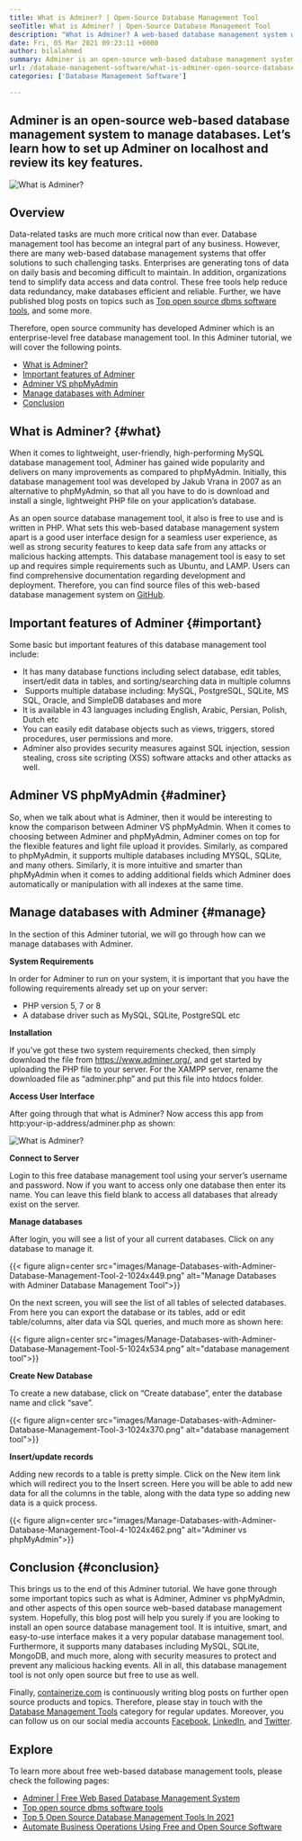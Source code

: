 ```yaml
---
title: What is Adminer? | Open-Source Database Management Tool
seoTitle: What is Adminer? | Open-Source Database Management Tool
description: "What is Adminer? A web-based database management system with a developer-friendly interface. Let's discuss how to manage databases with an open-source Adminer."
date: Fri, 05 Mar 2021 09:23:11 +0000
author: bilalahmed
summary: Adminer is an open-source web-based database management system to manage databases. Let’s learn how to set up Adminer on localhost and review its key features.
url: /database-management-software/what-is-adminer-open-source-database-management-tool/
categories: ['Database Management Software']

---
```

## Adminer is an open-source web-based database management system to manage databases. Let’s learn how to set up Adminer on localhost and review its key features.

<img src="http://localhost/wordpress/wp-content/uploads/2021/03/Manage-Databases-with-Adminer-Database-Management-Tool.png" alt="What is Adminer?">  

## Overview

Data-related tasks are much more critical now than ever. Database management tool has become an integral part of any business. However, there are many web-based database management systems that offer solutions to such challenging tasks. Enterprises are generating tons of data on daily basis and becoming difficult to maintain. In addition, organizations tend to simplify data access and data control. These free tools help reduce data redundancy, make databases efficient and reliable. Further, we have published blog posts on topics such as [Top open source dbms software tools][1], and some more. 

Therefore, open source community has developed Adminer which is an enterprise-level free database management tool. In this Adminer tutorial, we will cover the following points.

  * [What is Adminer?][2]
  * [Important features of Adminer][3]
  * [Adminer VS phpMyAdmin][4]
  * [Manage databases with Adminer][5]
  * [Conclusion][6]

## What is Adminer? {#what}

When it comes to lightweight, user-friendly, high-performing MySQL database management tool, Adminer has gained wide popularity and delivers on many improvements as compared to phpMyAdmin. Initially, this database management tool was developed by Jakub Vrana in 2007 as an alternative to phpMyAdmin, so that all you have to do is download and install a single, lightweight PHP file on your application’s database.

As an open source database management tool, it also is free to use and is written in PHP. What sets this web-based database management system apart is a good user interface design for a seamless user experience, as well as strong security features to keep data safe from any attacks or malicious hacking attempts. This database management tool is easy to set up and requires simple requirements such as Ubuntu, and LAMP. Users can find comprehensive documentation regarding development and deployment. Therefore, you can find source files of this web-based database management system on [GitHub][7].

## Important features of Adminer {#important}

Some basic but important features of this database management tool include:

  * It has many database functions including select database, edit tables, insert/edit data in tables, and sorting/searching data in multiple columns
  *  Supports multiple database including: MySQL, PostgreSQL, SQLite, MS SQL, Oracle, and SimpleDB databases and more
  * It is available in 43 languages including English, Arabic, Persian, Polish, Dutch etc
  * You can easily edit database objects such as views, triggers, stored procedures, user permissions and more.
  * Adminer also provides security measures against SQL injection, session stealing, cross site scripting (XSS) software attacks and other attacks as well.

## Adminer VS phpMyAdmin {#adminer}

So, when we talk about what is Adminer, then it would be interesting to know the comparison between Adminer VS phpMyAdmin. When it comes to choosing between Adminer and phpMyAdmin, Adminer comes on top for the flexible features and light file upload it provides. Similarly, as compared to phpMyAdmin, it supports multiple databases including MYSQL, SQLite, and many others. Similarly, it is more intuitive and smarter than phpMyAdmin when it comes to adding additional fields which Adminer does automatically or manipulation with all indexes at the same time.

## Manage databases with Adminer {#manage}

In the section of this Adminer tutorial, we will go through how can we manage databases with Adminer. 

**System Requirements**

In order for Adminer to run on your system, it is important that you have the following requirements already set up on your server:

  * PHP version 5, 7 or 8
  * A database driver such as MySQL, SQLite, PostgreSQL etc

**Installation**

If you’ve got these two system requirements checked, then simply download the file from [][8]<https://www.adminer.org/>, and get started by uploading the PHP file to your server. For the XAMPP server, rename the downloaded file as “adminer.php” and put this file into htdocs folder. 

**Access User Interface**

After going through that what is Adminer? Now access this app from http:your-ip-address/adminer.php as shown:

<img src="http://localhost/wordpress/wp-content/uploads/2021/03/Manage-Databases-with-Adminer-Database-Management-Tool-1.png" alt="What is Adminer?">  

**Connect to Server**

Login to this free database management tool using your server’s username and password. Now if you want to access only one database then enter its name. You can leave this field blank to access all databases that already exist on the server.

**Manage databases**

After login, you will see a list of your all current databases. Click on any database to manage it.

{{< figure align=center src="images/Manage-Databases-with-Adminer-Database-Management-Tool-2-1024x449.png" alt="Manage Databases with Adminer Database Management Tool">}}  

On the next screen, you will see the list of all tables of selected databases. From here you can export the database or its tables, add or edit table/columns, alter data via SQL queries, and much more as shown here:

{{< figure align=center src="images/Manage-Databases-with-Adminer-Database-Management-Tool-5-1024x534.png" alt="database management tool">}}  

**Create New Database**

To create a new database, click on “Create database”, enter the database name and click “save”.

{{< figure align=center src="images/Manage-Databases-with-Adminer-Database-Management-Tool-3-1024x370.png" alt="database management tool">}}  

**Insert/update records**

Adding new records to a table is pretty simple. Click on the New item link which will redirect you to the Insert screen. Here you will be able to add new data for all the columns in the table, along with the data type so adding new data is a quick process.

{{< figure align=center src="images/Manage-Databases-with-Adminer-Database-Management-Tool-4-1024x462.png" alt="Adminer vs phpMyAdmin">}}  

## Conclusion {#conclusion}

This brings us to the end of this Adminer tutorial. We have gone through some important topics such as what is Adminer, Adminer vs phpMyAdmin, and other aspects of this open source web-based database management system. Hopefully, this blog post will help you surely if you are looking to install an open source database management tool. It is intuitive, smart, and easy-to-use interface makes it a very popular database management tool. Furthermore, it supports many databases including MySQL, SQLite, MongoDB, and much more, along with security measures to protect and prevent any malicious hacking events. All in all, this database management tool is not only open source but free to use as well.

Finally, [containerize.com][9] is continuously writing blog posts on further open source products and topics. Therefore, please stay in touch with the [Database Management Tools][10] category for regular updates. Moreover, you can follow us on our social media accounts [Facebook][11], [LinkedIn][12], and [Twitter][13].

## Explore

To learn more about free web-based database management tools, please check the following pages:

  * [Adminer | Free Web Based Database Management System][14]
  * [Top open source dbms software tools][1]
  * [Top 5 Open Source Database Management Tools In 2021][15]
  * [Automate Business Operations Using Free and Open Source Software][16]

 [1]: https://products.containerize.com/database-management
 [2]: #what
 [3]: #important
 [4]: #adminer
 [5]: #manage
 [6]: #conclusion
 [7]: https://github.com/vrana/adminer
 [8]: https://www.adminer.org/
 [9]: https://www.containerize.com/
 [10]: https://products.containerize.com/database-management/
 [11]: https://web.facebook.com/containerize
 [12]: https://www.linkedin.com/company/containerize/
 [13]: https://twitter.com/containerize_co
 [14]: https://products.containerize.com/database-management/adminer
 [15]: https://blog.containerize.com/2021/01/16/top-5-open-source-database-management-tools-in-2021/
 [16]: https://blog.containerize.com/2020/08/27/automate-business-operations-using-open-source-software/